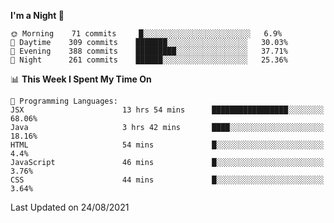 <!--START_SECTION:waka-->
**I'm a Night 🦉** 

```text
🌞 Morning    71 commits     █░░░░░░░░░░░░░░░░░░░░░░░░   6.9% 
🌆 Daytime    309 commits    ███████░░░░░░░░░░░░░░░░░░   30.03% 
🌃 Evening    388 commits    █████████░░░░░░░░░░░░░░░░   37.71% 
🌙 Night      261 commits    ██████░░░░░░░░░░░░░░░░░░░   25.36%

```


📊 **This Week I Spent My Time On** 

```text
💬 Programming Languages: 
JSX                      13 hrs 54 mins      █████████████████░░░░░░░░   68.06% 
Java                     3 hrs 42 mins       ████░░░░░░░░░░░░░░░░░░░░░   18.16% 
HTML                     54 mins             █░░░░░░░░░░░░░░░░░░░░░░░░   4.4% 
JavaScript               46 mins             █░░░░░░░░░░░░░░░░░░░░░░░░   3.76% 
CSS                      44 mins             █░░░░░░░░░░░░░░░░░░░░░░░░   3.64%

```


 Last Updated on 24/08/2021
<!--END_SECTION:waka-->
